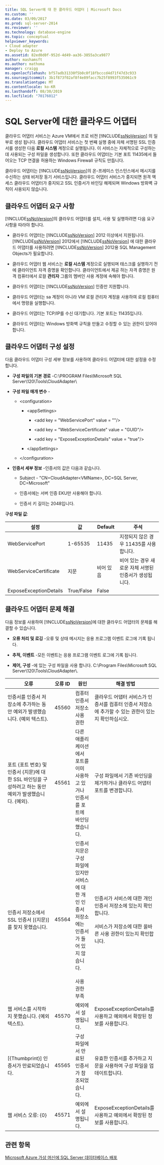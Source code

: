 ```yaml
---
title: SQL Server에 대 한 클라우드 어댑터 | Microsoft Docs
ms.custom: ''
ms.date: 03/09/2017
ms.prod: sql-server-2014
ms.reviewer: ''
ms.technology: database-engine
ms.topic: conceptual
helpviewer_keywords:
- Cloud adapter
- Deploy to Azure
ms.assetid: 82ed0d0f-952d-4d49-aa36-3855a3ca9877
author: mashamsft
ms.author: mathoma
manager: craigg
ms.openlocfilehash: bf57adb31330f5b0c0f18fbcccd4d71f47d3c933
ms.sourcegitcommit: 3b1f873f02af8f4e89facc7b25f8993f535061c9
ms.translationtype: MT
ms.contentlocale: ko-KR
ms.lasthandoff: 08/30/2019
ms.locfileid: "70176012"
---
```

# <a name="cloud-adapter-for-sql-server"></a>SQL Server에 대한 클라우드 어댑터
  클라우드 어댑터 서비스는 Azure VM에서 프로 비전 [!INCLUDE[ssNoVersion](../includes/ssnoversion-md.md)] 의 일부로 생성 됩니다. 클라우드 어댑터 서비스는 첫 번째 실행 중에 자체 서명된 SSL 인증서를 생성한 다음 **로컬 시스템** 계정으로 실행됩니다. 이 서비스는 자체적으로 구성하는 데 사용되는 구성 파일을 생성합니다. 또한 클라우드 어댑터는 기본 포트 11435에서 들어오는 TCP 연결을 허용하는 Windows Firewall 규칙도 만듭니다.  
  
 클라우드 어댑터는 [!INCLUDE[ssNoVersion](../includes/ssnoversion-md.md)]의 온-프레미스 인스턴스에서 메시지를 수신하는 상태 비저장 동기 서비스입니다. 클라우드 어댑터 서비스가 중지되면 원격 액세스 클라우드 어댑터가 중지되고 SSL 인증서가 바인딩 해제되며 Windows 방화벽 규칙이 사용되지 않습니다.  
  
## <a name="cloud-adapter-requirements"></a>클라우드 어댑터 요구 사항  
 [!INCLUDE[ssNoVersion](../includes/ssnoversion-md.md)]의 클라우드 어댑터를 설치, 사용 및 실행하려면 다음 요구 사항을 따라야 합니다.  
  
-   클라우드 어댑터는 [!INCLUDE[ssNoVersion](../includes/ssnoversion-md.md)] 2012 이상에서 지원됩니다. [!INCLUDE[ssNoVersion](../includes/ssnoversion-md.md)] 2012에서 [!INCLUDE[ssNoVersion](../includes/ssnoversion-md.md)] 에 대한 클라우드 어댑터를 사용하려면 [!INCLUDE[ssNoVersion](../includes/ssnoversion-md.md)] 2012용 SQL Management Objects가 필요합니다.  
  
-   클라우드 어댑터 웹 서비스는 **로컬 시스템** 계정으로 실행되며 태스크를 실행하기 전에 클라이언트 자격 증명을 확인합니다. 클라이언트에서 제공 하는 자격 증명은 원격 컴퓨터에서 로컬 **관리자** 그룹의 멤버인 사용 계정에 속해야 합니다.  
  
-   클라우드 어댑터는 [!INCLUDE[ssNoVersion](../includes/ssnoversion-md.md)] 인증만 지원합니다.  
  
-   클라우드 어댑터는 sa 계정이 아니라 VM 로컬 관리자 계정을 사용하여 로컬 컴퓨터에서 명령을 실행합니다.  
  
-   클라우드 어댑터는 TCP/IP를 수신 대기합니다. 기본 포트는 11435입니다.  
  
-   클라우드 어댑터는 Windows 방화벽 규칙을 만들고 수정할 수 있는 권한이 있어야 합니다.  
  
## <a name="cloud-adapter-configuration-settings"></a>클라우드 어댑터 구성 설정  
 다음 클라우드 어댑터 구성 세부 정보를 사용하여 클라우드 어댑터에 대한 설정을 수정합니다.  
  
-   **구성 파일의 기본 경로** -C:\PROGRAM Files\Microsoft SQL Server\120\Tools\CloudAdapter\  
  
-   **구성 파일 매개 변수** -  
  
    -   \<configuration>  
  
        -   \<appSettings>  
  
            -   \<add key = "WebServicePort" value = ""/>  
  
            -   \<add key = "WebServiceCertificate" value = "GUID"/>  
  
            -   \<add key = "ExposeExceptionDetails" value = "true"/>  
  
        -   \</appSettings>  
  
    -   \</configuration>  
  
-   **인증서 세부 정보** -인증서의 값은 다음과 같습니다.  
  
    -   Subject - "CN=CloudAdapter\<VMName>, DC=SQL Server, DC=Microsoft"  
  
    -   인증서에는 서버 인증 EKU만 사용해야 합니다.  
  
    -   인증서 키 길이는 2048입니다.  
  
 **구성 파일 값**:  
  
|설정|값|Default|주석|  
|-------------|------------|-------------|--------------|  
|WebServicePort|1-65535|11435|지정되지 않은 경우 11435를 사용합니다.|  
|WebServiceCertificate|지문|비어 있음|비어 있는 경우 새로운 자체 서명된 인증서가 생성됩니다.|  
|ExposeExceptionDetails|True/False|False||  
  
## <a name="cloud-adapter-troubleshooting"></a>클라우드 어댑터 문제 해결  
 다음 정보를 사용하여 [!INCLUDE[ssNoVersion](../includes/ssnoversion-md.md)]에 대한 클라우드 어댑터의 문제를 해결할 수 있습니다.  
  
-   **오류 처리 및 로깅** -오류 및 상태 메시지는 응용 프로그램 이벤트 로그에 기록 됩니다.  
  
-   **추적, 이벤트** -모든 이벤트는 응용 프로그램 이벤트 로그에 기록 됩니다.  
  
-   **제어, 구성** -에 있는 구성 파일을 사용 합니다.  C:\Program Files\Microsoft SQL Server\120\Tools\CloudAdapter\\.  
  
|오류|오류 ID|원인|해결 방법|  
|-----------|--------------|-----------|----------------|  
|인증서를 인증서 저장소에 추가하는 동안 예외가 발생했습니다. {예외 텍스트}.|45560|컴퓨터 인증서 저장소 사용 권한|클라우드 어댑터 서비스가 인증서를 컴퓨터 인증서 저장소에 추가할 수 있는 권한이 있는지 확인하십시오.|  
|포트 {포트 번호} 및 인증서 {지문}에 대한 SSL 바인딩을 구성하려고 하는 동안 예외가 발생했습니다. {예외}.|45561|다른 애플리케이션에서 포트를 이미 사용하고 있거나 인증서를 포트에 바인딩했습니다.|구성 파일에서 기존 바인딩을 제거하거나 클라우드 어댑터 포트를 변경합니다.|  
|인증서 저장소에서 SSL 인증서 [{지문}]를 찾지 못했습니다.|45564|인증서 지문은 구성 파일에 있지만 서비스에 대한 개인 인증서 저장소에는 인증서가 들어 있지 않습니다.<br /><br /> 사용 권한 부족|인증서가 서비스에 대한 개인 인증서 저장소에 있는지 확인합니다.<br /><br /> 서비스가 저장소에 대한 올바른 사용 권한이 있는지 확인합니다.|  
|웹 서비스를 시작하지 못했습니다. {예외 텍스트}.|45570|예외에서 설명됩니다.|ExposeExceptionDetails를 사용하고 예외에서 확장된 정보를 사용합니다.|  
|[{Thumbprint}] 인증서가 만료되었습니다.|45565|구성 파일에서 만료된 인증서가 참조되었습니다.|유효한 인증서를 추가하고 지문을 사용하여 구성 파일을 업데이트합니다.|  
|웹 서비스 오류: {0}|45571|예외에서 설명됩니다.|ExposeExceptionDetails를 사용하고 예외에서 확장된 정보를 사용합니다.|  
  
## <a name="see-also"></a>관련 항목  
 [Microsoft Azure 가상 머신에 SQL Server 데이터베이스 배포](../relational-databases/databases/deploy-a-sql-server-database-to-a-microsoft-azure-virtual-machine.md)  
  
  
